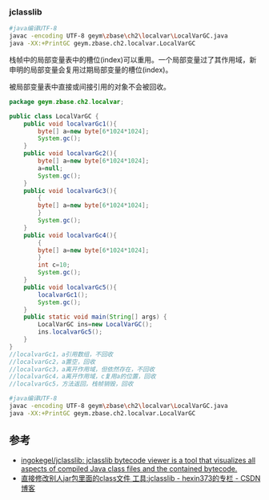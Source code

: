 ### jclasslib

```bash
#java编译UTF-8
javac -encoding UTF-8 geym\zbase\ch2\localvar\LocalVarGC.java
java -XX:+PrintGC geym.zbase.ch2.localvar.LocalVarGC
```

栈帧中的局部变量表中的槽位(index)可以重用。一个局部变量过了其作用域，新申明的局部变量会复用过期局部变量的槽位(index)。

被局部变量表中直接或间接引用的对象不会被回收。

```java
package geym.zbase.ch2.localvar;

public class LocalVarGC {
	public void localvarGc1(){
		byte[] a=new byte[6*1024*1024];
		System.gc();
	}
	public void localvarGc2(){
		byte[] a=new byte[6*1024*1024];
		a=null;
		System.gc();
	}
	public void localvarGc3(){
		{
		byte[] a=new byte[6*1024*1024];
		}
		System.gc();
	}
	public void localvarGc4(){
		{
		byte[] a=new byte[6*1024*1024];
		}
		int c=10;
		System.gc();
	}
	public void localvarGc5(){
		localvarGc1();
		System.gc();
	}
	public static void main(String[] args) {
		LocalVarGC ins=new LocalVarGC();
		ins.localvarGc5();
	}
}
//localvarGc1，a引用数组，不回收
//localvarGc2，a置空，回收
//localvarGc3，a离开作用域，但依然存在，不回收
//localvarGc4，a离开作用域，c复用a的位置，回收
//localvarGc5，方法返回，栈帧销毁，回收
```

```bash
#java编译UTF-8
javac -encoding UTF-8 geym\zbase\ch2\localvar\LocalVarGC.java
java -XX:+PrintGC geym.zbase.ch2.localvar.LocalVarGC
```


## 参考

* [ingokegel/jclasslib: jclasslib bytecode viewer is a tool that visualizes all aspects of compiled Java class files and the contained bytecode. ](https://github.com/ingokegel/jclasslib)
* [直接修改别人jar包里面的class文件 工具:jclasslib - hexin373的专栏 - CSDN博客 ](http://blog.csdn.net/hexin373/article/details/6669813)